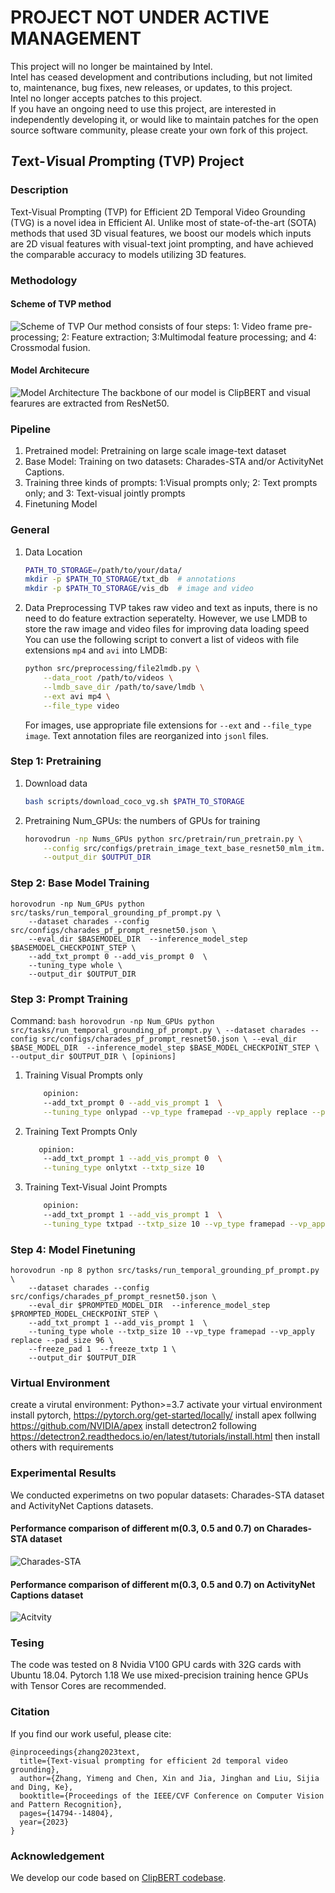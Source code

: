 # PROJECT NOT UNDER ACTIVE MANAGEMENT #  
This project will no longer be maintained by Intel.  
Intel has ceased development and contributions including, but not limited to, maintenance, bug fixes, new releases, or updates, to this project.  
Intel no longer accepts patches to this project.  
 If you have an ongoing need to use this project, are interested in independently developing it, or would like to maintain patches for the open source software community, please create your own fork of this project.  
  
## *T*ext-*V*isual *P*rompting (TVP) Project 
### Description
Text-Visual Prompting (TVP) for Efficient 2D Temporal Video Grounding (TVG) is a novel idea in Efficient AI. Unlike most of state-of-the-art (SOTA) methods that used 3D visual features, we boost our models which inputs are 2D visual features with visual-text joint prompting, and have achieved the comparable accuracy to models utilizing 3D features.

### Methodology
#### Scheme of TVP method
![Scheme of TVP](./figs/overview.png)
Our method consists of four steps: 1: Video frame pre-processing; 2: Feature extraction; 3:Multimodal feature processing; and 4: Crossmodal fusion.
#### Model Architecure
![Model Architecture](./figs/arch_1.png)
The backbone of our model is ClipBERT and visual fearures are extracted from ResNet50.


### Pipeline
1. Pretrained model: Pretraining on large scale image-text dataset 
2. Base Model: Training on two datasets: Charades-STA and/or ActivityNet Captions.
3. Training three kinds of prompts: 1:Visual prompts only; 2: Text prompts only; and 3: Text-visual jointly prompts
4. Finetuning Model


### General

1. Data Location
    ```bash
    PATH_TO_STORAGE=/path/to/your/data/
    mkdir -p $PATH_TO_STORAGE/txt_db  # annotations
    mkdir -p $PATH_TO_STORAGE/vis_db  # image and video 
    ```
2. Data Preprocessing
    TVP takes raw video and text as inputs, there is no need to do feature extraction seperatelty. 
    However, we use LMDB to store the raw image and video files for improving data loading speed 
    You can use the following script to convert a list of videos with file extensions `mp4` and `avi` into LMDB:

    ```bash
    python src/preprocessing/file2lmdb.py \
        --data_root /path/to/videos \
        --lmdb_save_dir /path/to/save/lmdb \
        --ext avi mp4 \
        --file_type video 
    ```
    For images, use appropriate file extensions for `--ext` and `--file_type image`. 
    Text annotation files are reorganized into `jsonl` files. 

### Step 1: Pretraining
1. Download data
    ```bash
    bash scripts/download_coco_vg.sh $PATH_TO_STORAGE
    ```

2. Pretraining
    Num_GPUs: the numbers of GPUs for training
    ```bash
    horovodrun -np Nums_GPUs python src/pretrain/run_pretrain.py \
        --config src/configs/pretrain_image_text_base_resnet50_mlm_itm.json \
        --output_dir $OUTPUT_DIR 
    ``` 

### Step 2: Base Model Training

    horovodrun -np Num_GPUs python src/tasks/run_temporal_grounding_pf_prompt.py \
        --dataset charades --config src/configs/charades_pf_prompt_resnet50.json \
        --eval_dir $BASEMODEL_DIR  --inference_model_step $BASEMODEL_CHECKPOINT_STEP \
        --add_txt_prompt 0 --add_vis_prompt 0  \
        --tuning_type whole \
        --output_dir $OUTPUT_DIR


### Step 3: Prompt Training
Command:
    ```bash
    horovodrun -np Num_GPUs python src/tasks/run_temporal_grounding_pf_prompt.py \
        --dataset charades --config src/configs/charades_pf_prompt_resnet50.json \
        --eval_dir $BASE_MODEL_DIR  --inference_model_step $BASE_MODEL_CHECKPOINT_STEP \
        --output_dir $OUTPUT_DIR \
        [opinions]
    ```
    


1. Training Visual Prompts only
    ```bash
        opinion:
        --add_txt_prompt 0 --add_vis_prompt 1  \
        --tuning_type onlypad --vp_type framepad --vp_apply replace --pad_size 96 
    ```
    
2. Training Text Prompts Only
    ```bash
       opinion: 
        --add_txt_prompt 1 --add_vis_prompt 0  \
        --tuning_type onlytxt --txtp_size 10
    ```
    
3. Training Text-Visual Joint Prompts
    ```bash
        opinion:
        --add_txt_prompt 1 --add_vis_prompt 1  \
        --tuning_type txtpad --txtp_size 10 --vp_type framepad --vp_apply replace --pad_size 96 
    ```

### Step 4: Model Finetuning

    horovodrun -np 8 python src/tasks/run_temporal_grounding_pf_prompt.py \
        --dataset charades --config src/configs/charades_pf_prompt_resnet50.json \
        --eval_dir $PROMPTED_MODEL_DIR  --inference_model_step $PROMPTED_MODEL_CHECKPOINT_STEP \
        --add_txt_prompt 1 --add_vis_prompt 1  \
        --tuning_type whole --txtp_size 10 --vp_type framepad --vp_apply replace --pad_size 96 \
        --freeze_pad 1  --freeze_txtp 1 \
        --output_dir $OUTPUT_DIR

### Virtual Environment
create a virutal environment: Python>=3.7
activate your virtual environment
install pytorch, https://pytorch.org/get-started/locally/
install apex follwing https://github.com/NVIDIA/apex
install detectron2 following https://detectron2.readthedocs.io/en/latest/tutorials/install.html
then install others with requirements
### Experimental Results
We conducted experimetns on two popular datasets: Charades-STA dataset and ActivityNet Captions datasets.
#### Performance comparison of different m(0.3, 0.5 and 0.7) on Charades-STA dataset
![Charades-STA](./figs/result_char.png)
#### Performance comparison of different m(0.3, 0.5 and 0.7) on ActivityNet Captions dataset
![Acitvity](./figs/result_act.png)



### Tesing  
The code was tested on 8 Nvidia V100 GPU cards with 32G cards with Ubuntu 18.04. Pytorch 1.18
We use mixed-precision training hence GPUs with Tensor Cores are recommended.


### Citation
If you find our work useful, please cite: 

```
@inproceedings{zhang2023text,
  title={Text-visual prompting for efficient 2d temporal video grounding},
  author={Zhang, Yimeng and Chen, Xin and Jia, Jinghan and Liu, Sijia and Ding, Ke},
  booktitle={Proceedings of the IEEE/CVF Conference on Computer Vision and Pattern Recognition},
  pages={14794--14804},
  year={2023}
}
```
### Acknowledgement
We develop our code based on [ClipBERT codebase](https://github.com/jayleicn/ClipBERT).


